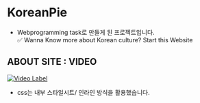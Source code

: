 # KoreanPie

* Webprogramming task로 만들게 된 프로젝트입니다. <br>
✅ Wanna Know more about Korean culture? Start this Website


## ABOUT SITE : VIDEO
[![Video Label](http://img.youtube.com/vi/QK0-UmuqmnM/0.jpg)](https://youtu.be/QK0-UmuqmnM)
* css는 내부 스타일시트/ 인라인 방식을 활용했습니다. 
